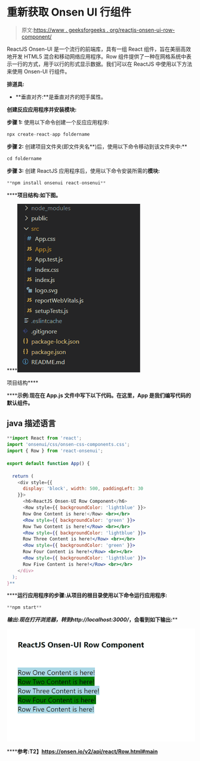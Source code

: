 # 重新获取 Onsen UI 行组件

> 原文:[https://www . geeksforgeeks . org/reactjs-onsen-ui-row-component/](https://www.geeksforgeeks.org/reactjs-onsen-ui-row-component/)

ReactJS Onsen-UI 是一个流行的前端库，具有一组 React 组件，旨在美丽高效地开发 HTML5 混合和移动网络应用程序。Row 组件提供了一种在网格系统中表示一行的方式，用于以行的形式显示数据。我们可以在 ReactJS 中使用以下方法来使用 Onsen-UI 行组件。

**排道具:**

*   **垂直对齐:**是垂直对齐的短手属性。

**创建反应应用程序并安装模块:**

**步骤 1:** 使用以下命令创建一个反应应用程序:

```jsx
npx create-react-app foldername
```

**步骤 2:** 创建项目文件夹(即文件夹名**)后，使用以下命令移动到该文件夹中:**

```jsx
cd foldername
```

**步骤 3:** 创建 ReactJS 应用程序后，使用以下命令安装所需的****模块:****

```jsx
**npm install onsenui react-onsenui** 
```

******项目结构:**如下图。****

****![](img/f04ae0d8b722a9fff0bd9bd138b29c23.png)

项目结构**** 

******示例:**现在在 **App.js** 文件中写下以下代码。在这里，App 是我们编写代码的默认组件。****

## ****java 描述语言****

```jsx
**import React from 'react';
import 'onsenui/css/onsen-css-components.css';
import { Row } from 'react-onsenui';

export default function App() {

  return (
    <div style={{
      display: 'block', width: 500, paddingLeft: 30
    }}>
      <h6>ReactJS Onsen-UI Row Component</h6>
      <Row style={{ backgroundColor: 'lightblue' }}>
      Row One Content is here!</Row> <br></br>
      <Row style={{ backgroundColor: 'green' }}>
      Row Two Content is here!</Row> <br></br>
      <Row style={{ backgroundColor: 'lightblue' }}>
      Row Three Content is here!</Row> <br></br>
      <Row style={{ backgroundColor: 'green' }}>
      Row Four Content is here!</Row> <br></br>
      <Row style={{ backgroundColor: 'lightblue' }}>
      Row Five Content is here!</Row> <br></br>
    </div>
  );
}**
```

******运行应用程序的步骤:**从项目的根目录使用以下命令运行应用程序:****

```jsx
**npm start**
```

******输出:**现在打开浏览器，转到***http://localhost:3000/***，会看到如下输出:****

****![](img/c6bf320586af6c204e5fa00ad6c9fa02.png)****

******参考:**T2】https://onsen.io/v2/api/react/Row.html#main****